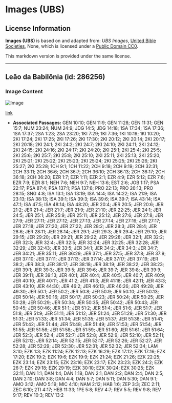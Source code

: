 # Images (UBS)

## License Information

**Images (UBS)** is based on and adapted from: _UBS Images_, [United Bible Societies](https://unitedbiblesocieties.org/), None, which is licensed under a [Public Domain CC0](https://creativecommons.org/public-domain/cc0/).

This markdown version is provided under the same license.



--------------------------------

## Leão da Babilônia (id: 286256)

### Image Content

![Image](https://cdn.aquifer.bible/aquifer-content/resources/Media/WEB-0051_babylon_lion.jpg)

[link](https://cdn.aquifer.bible/aquifer-content/resources/Media/WEB-0051_babylon_lion.jpg)

* **Associated Passages:** GEN 10:10; GEN 11:9; GEN 11:28; GEN 11:31; GEN 15:7; NUM 23:24; NUM 24:9; JDG 14:5; JDG 14:18; 1SA 17:34; 1SA 17:36; 1SA 17:37; 2SA 1:23; 2SA 23:20; 1KI 7:29; 1KI 7:36; 1KI 10:19; 1KI 10:20; 2KI 17:24; 2KI 17:25; 2KI 17:26; 2KI 17:30; 2KI 20:12; 2KI 20:14; 2KI 20:17; 2KI 20:18; 2KI 24:1; 2KI 24:2; 2KI 24:7; 2KI 24:10; 2KI 24:11; 2KI 24:12; 2KI 24:15; 2KI 24:16; 2KI 24:17; 2KI 24:20; 2KI 25:1; 2KI 25:4; 2KI 25:5; 2KI 25:6; 2KI 25:7; 2KI 25:8; 2KI 25:10; 2KI 25:11; 2KI 25:13; 2KI 25:20; 2KI 25:21; 2KI 25:22; 2KI 25:23; 2KI 25:24; 2KI 25:25; 2KI 25:26; 2KI 25:27; 2KI 25:28; 1CH 9:1; 1CH 11:22; 2CH 9:18; 2CH 9:19; 2CH 32:31; 2CH 33:11; 2CH 36:6; 2CH 36:7; 2CH 36:10; 2CH 36:13; 2CH 36:17; 2CH 36:18; 2CH 36:20; EZR 1:7; EZR 1:11; EZR 2:1; EZR 4:9; EZR 5:12; EZR 7:6; EZR 7:9; EZR 8:1; NEH 7:6; NEH 9:7; NEH 13:6; EST 2:6; JOB 1:17; PSA 22:17; PSA 87:4; PSA 137:1; PSA 137:8; PRO 22:13; PRO 26:13; PRO 28:15; SNG 4:8; ISA 13:1; ISA 13:19; ISA 14:4; ISA 14:22; ISA 21:9; ISA 23:13; ISA 38:13; ISA 39:1; ISA 39:3; ISA 39:6; ISA 39:7; ISA 43:14; ISA 47:1; ISA 47:5; ISA 48:14; ISA 48:20; JER 20:4; JER 20:5; JER 20:6; JER 21:2; JER 21:4; JER 21:7; JER 21:9; JER 21:10; JER 22:25; JER 24:1; JER 24:5; JER 25:1; JER 25:9; JER 25:11; JER 25:12; JER 27:6; JER 27:8; JER 27:9; JER 27:11; JER 27:12; JER 27:13; JER 27:14; JER 27:16; JER 27:17; JER 27:18; JER 27:20; JER 27:22; JER 28:2; JER 28:3; JER 28:4; JER 28:6; JER 28:11; JER 28:14; JER 29:1; JER 29:3; JER 29:4; JER 29:10; JER 29:15; JER 29:20; JER 29:21; JER 29:22; JER 29:28; JER 32:1; JER 32:2; JER 32:3; JER 32:4; JER 32:5; JER 32:24; JER 32:25; JER 32:28; JER 32:29; JER 32:43; JER 33:5; JER 34:1; JER 34:2; JER 34:3; JER 34:7; JER 34:21; JER 35:11; JER 36:29; JER 37:1; JER 37:5; JER 37:8; JER 37:9; JER 37:10; JER 37:11; JER 37:13; JER 37:14; JER 37:17; JER 37:19; JER 38:2; JER 38:3; JER 38:17; JER 38:18; JER 38:19; JER 38:22; JER 38:23; JER 39:1; JER 39:3; JER 39:5; JER 39:6; JER 39:7; JER 39:8; JER 39:9; JER 39:11; JER 39:13; JER 40:1; JER 40:4; JER 40:5; JER 40:7; JER 40:9; JER 40:10; JER 40:11; JER 41:2; JER 41:3; JER 41:18; JER 42:11; JER 43:3; JER 43:10; JER 44:30; JER 46:2; JER 46:13; JER 46:26; JER 49:28; JER 49:30; JER 50:1; JER 50:2; JER 50:8; JER 50:9; JER 50:10; JER 50:13; JER 50:14; JER 50:16; JER 50:17; JER 50:23; JER 50:24; JER 50:25; JER 50:28; JER 50:29; JER 50:34; JER 50:35; JER 50:42; JER 50:43; JER 50:45; JER 50:46; JER 51:1; JER 51:2; JER 51:4; JER 51:6; JER 51:7; JER 51:8; JER 51:9; JER 51:11; JER 51:12; JER 51:24; JER 51:29; JER 51:30; JER 51:31; JER 51:33; JER 51:34; JER 51:35; JER 51:37; JER 51:38; JER 51:41; JER 51:42; JER 51:44; JER 51:48; JER 51:49; JER 51:53; JER 51:54; JER 51:55; JER 51:56; JER 51:58; JER 51:59; JER 51:60; JER 51:61; JER 51:64; JER 52:3; JER 52:4; JER 52:7; JER 52:8; JER 52:9; JER 52:10; JER 52:11; JER 52:12; JER 52:14; JER 52:15; JER 52:17; JER 52:26; JER 52:27; JER 52:28; JER 52:29; JER 52:30; JER 52:31; JER 52:32; JER 52:34; LAM 3:10; EZK 1:3; EZK 11:24; EZK 12:13; EZK 16:29; EZK 17:12; EZK 17:16; EZK 17:20; EZK 19:2; EZK 19:6; EZK 19:9; EZK 21:24; EZK 21:26; EZK 22:25; EZK 23:14; EZK 23:15; EZK 23:16; EZK 23:17; EZK 23:23; EZK 24:2; EZK 26:7; EZK 29:18; EZK 29:19; EZK 30:10; EZK 30:24; EZK 30:25; EZK 32:11; DAN 1:1; DAN 1:4; DAN 1:18; DAN 2:1; DAN 2:2; DAN 2:4; DAN 2:5; DAN 2:10; DAN 3:8; DAN 4:4; DAN 5:7; DAN 5:11; DAN 5:30; DAN 9:1; AMO 3:12; AMO 5:19; MIC 4:10; NAM 2:12; HAB 1:6; ZEP 3:3; ZEC 2:11; ZEC 6:10; 2TI 4:17; HEB 11:33; 1PE 5:8; REV 4:7; REV 5:5; REV 9:8; REV 9:17; REV 10:3; REV 13:2

